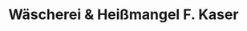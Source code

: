 ---
title: "Wäscherei & Heißmangel F. Kaser"
url: /goettingen/waescherei-und-heissmangel-f-kaser/
shop: Wäscherei
---